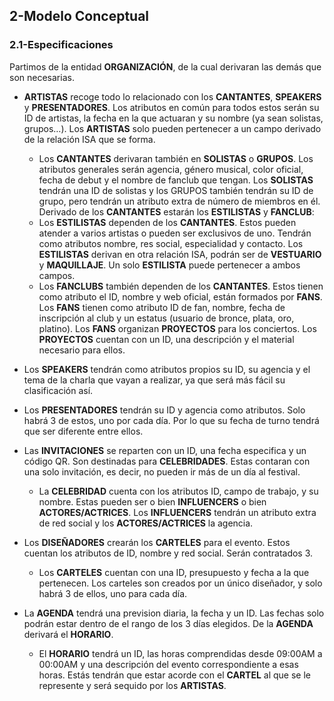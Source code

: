 ## 2-Modelo Conceptual
### 2.1-Especificaciones
Partimos de la entidad **ORGANIZACIÓN**, de la cual derivaran las demás que son necesarias.

- **ARTISTAS** recoge todo lo relacionado con los **CANTANTES**, **SPEAKERS** y **PRESENTADORES**. Los atributos en común para todos estos serán su 
ID de artistas, la fecha en la que actuaran y su nombre (ya sean solistas, grupos…). Los **ARTISTAS** solo pueden pertenecer a un campo derivado de 
la relación ISA que se forma. 
    - Los **CANTANTES** derivaran también en **SOLISTAS** o **GRUPOS**. Los atributos generales serán agencia, género musical, color oficial, 
    fecha de debut y el nombre de fanclub que tengan. Los **SOLISTAS** tendrán una ID de solistas y los GRUPOS también tendrán su ID de grupo, 
    pero tendrán un atributo extra de número de miembros en él.
	Derivado de los **CANTANTES** estarán los **ESTILISTAS** y **FANCLUB**:
    - Los **ESTILISTAS** dependen de los **CANTANTES**. Estos pueden atender a varios artistas o pueden ser exclusivos de uno. Tendrán como 
    atributos nombre, res social, especialidad y contacto. Los **ESTILISTAS** derivan en otra relación ISA, podrán ser de **VESTUARIO** y 
    **MAQUILLAJE**. Un solo **ESTILISTA** puede pertenecer a ambos campos. 
    - Los **FANCLUBS** también dependen de los **CANTANTES**. Estos tienen como atributo el ID, nombre y web oficial, están formados por **FANS**. 
        Los **FANS** tienen como atributo ID de fan, nombre, fecha de inscripción al club y un estatus (usuario de bronce, plata, oro, platino). 
        Los **FANS** organizan **PROYECTOS** para los conciertos.
        Los **PROYECTOS** cuentan con un ID, una descripción y el material necesario para ellos.

- Los **SPEAKERS** tendrán como atributos propios su ID, su agencia y el tema de la charla que vayan a realizar, ya que será más fácil su clasificación así. 

- Los **PRESENTADORES** tendrán su ID y agencia como atributos. Solo habrá 3 de estos, uno por cada día. Por lo que su fecha de turno tendrá que ser diferente entre ellos.

 - Las **INVITACIONES** se reparten con un ID, una fecha especifica y un código QR. Son destinadas para **CELEBRIDADES**. Estas contaran con una solo invitación, es decir, no pueden ir más de un día al festival.
    - La **CELEBRIDAD** cuenta con los atributos ID, campo de trabajo, y su nombre. Estas pueden ser o bien **INFLUENCERS** o bien **ACTORES/ACTRICES**. Los **INFLUENCERS** tendrán un atributo extra de red social y los **ACTORES/ACTRICES** la agencia.

 - Los **DISEÑADORES** crearán los **CARTELES** para el evento. Estos cuentan los atributos de ID, nombre y  red social. Serán contratados 3.
    - Los **CARTELES** cuentan con una ID, presupuesto y fecha a la que pertenecen. Los carteles son creados por un único diseñador, y solo habrá 3 de ellos, uno para cada día.

- La **AGENDA** tendrá una prevision diaria, la fecha y un ID. Las fechas solo podrán estar dentro de el rango de los 3 días elegidos. De la **AGENDA** derivará el **HORARIO**.
    - El **HORARIO** tendrá un ID, las horas comprendidas desde 09:00AM a 00:00AM y una descripción del evento correspondiente a esas horas. Estás tendrán que estar acorde con el **CARTEL** al que se le represente y será sequido por los **ARTISTAS**.
